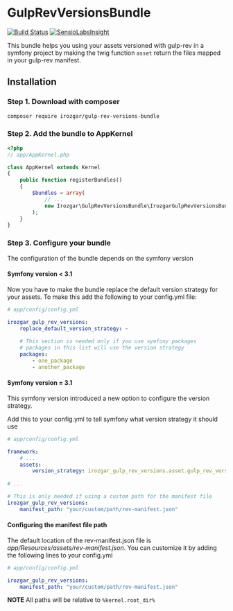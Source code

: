 GulpRevVersionsBundle  
=====================
[![Build Status](https://travis-ci.org/irozgar/gulp-rev-versions-bundle.svg?branch=master)](https://travis-ci.org/irozgar/gulp-rev-versions-bundle)
[![SensioLabsInsight](https://insight.sensiolabs.com/projects/f85b2945-53fe-4511-b3f0-ab93111b62a2/mini.png)](https://insight.sensiolabs.com/projects/f85b2945-53fe-4511-b3f0-ab93111b62a2)

This bundle helps you using your assets versioned with gulp-rev in a symfony project by
making the twig function `asset` return the files mapped in your gulp-rev manifest.

Installation
------------

### Step 1. Download with composer

```bash
composer require irozgar/gulp-rev-versions-bundle
```

### Step 2. Add the bundle to AppKernel

```php
<?php
// app/AppKernel.php

class AppKernel extends Kernel
{
    public function registerBundles()
    {
        $bundles = array(
            // ...
            new Irozgar\GulpRevVersionsBundle\IrozgarGulpRevVersionsBundle(),
        );
    }
}
```

### Step 3. Configure your bundle

The configuration of the bundle depends on the symfony version

#### Symfony version < 3.1

Now you have to make the bundle replace the default version strategy for your assets.
To make this add the following to your config.yml file:
```yml
# app/config/config.yml

irozgar_gulp_rev_versions:
    replace_default_version_strategy: ~
    
    # This section is needed only if you use symfony packages
    # packages in this list will use the version strategy
    packages:
        - one_package
        - another_package
```

#### Symfony version = 3.1 

This symfony version introduced a new option to configure the version strategy.

Add this to your config.yml to tell symfony what version strategy it should use
```yaml
# app/config/config.yml

framework:
    # ...
    assets:
        version_strategy: irozgar_gulp_rev_versions.asset.gulp_rev_version_strategy
       
# ...

# This is only needed if using a custom path for the manifest file
irozgar_gulp_rev_versions:
    manifest_path: "your/custom/path/rev-manifest.json"
```

#### Configuring the manifest file path

The default location of the rev-manifest.json file is _app/Resources/assets/rev-manifest.json_.
You can customize it by adding the following lines to your config.yml

```yaml
# app/config/config.yml

irozgar_gulp_rev_versions:
    manifest_path: "your/custom/path/rev-manifest.json"
```

**NOTE** All paths will be relative to `%kernel.root_dir%`
